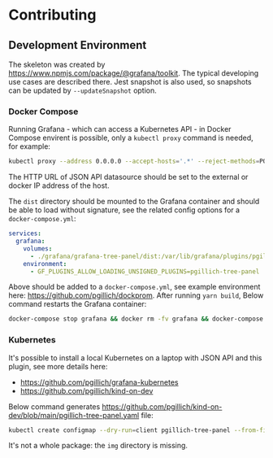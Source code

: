 # Contributing

## Development Environment

The skeleton was created by <https://www.npmjs.com/package/@grafana/toolkit>. The typical developing use cases are described there. Jest snapshot is also used, so snapshots can be updated by `--updateSnapshot` option.

### Docker Compose

Running Grafana - which can access a Kubernetes API - in Docker Compose envirent is possible, only a `kubectl proxy` command is needed, for example:

```sh
kubectl proxy --address 0.0.0.0 --accept-hosts='.*' --reject-methods=POST,PUT,PATCH -v5
```

The HTTP URL of JSON API datasource should be set to the external or docker IP address of the host.

The `dist` directory should be mounted to the Grafana container and should be able to load without signature, see the related config options for a `docker-compose.yml`:

```yaml
services:
  grafana:
    volumes:
      - ./grafana/grafana-tree-panel/dist:/var/lib/grafana/plugins/pgillich-tree-panel
    environment:
      - GF_PLUGINS_ALLOW_LOADING_UNSIGNED_PLUGINS=pgillich-tree-panel
```

Above should be added to a `docker-compose.yml`, see example environment here: <https://github.com/pgillich/dockprom>. After running `yarn build`, Below command restarts the Grafana container:

```sh
docker-compose stop grafana && docker rm -fv grafana && docker-compose up -d grafana
```

### Kubernetes

It's possible to install a local Kubernetes on a laptop with JSON API and this plugin, see more details here:

* <https://github.com/pgillich/grafana-kubernetes>
* <https://github.com/pgillich/kind-on-dev>

Below command generates <https://github.com/pgillich/kind-on-dev/blob/main/pgillich-tree-panel.yaml> file:

```sh
kubectl create configmap --dry-run=client pgillich-tree-panel --from-file dist -n monitoring -o yaml >/tmp/pgillich-tree-panel.yaml
```

It's not a whole package: the `img` directory is missing.
